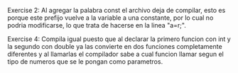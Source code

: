Exercise 2: Al agregar la palabra const el archivo deja de compilar, esto es porque este prefijo vuelve a la variable a una constante, por lo cual no podria modificarse, lo que trata de hacerse en la linea "a=r;".

Exercise 4: Compila igual puesto que al declarar la primero funcion con int y la segundo con double ya las convierte en dos funciones completamente diferentes y al llamarlas el compilador sabe a cual funcion llamar segun el tipo de numeros que se le pongan como parametros.
